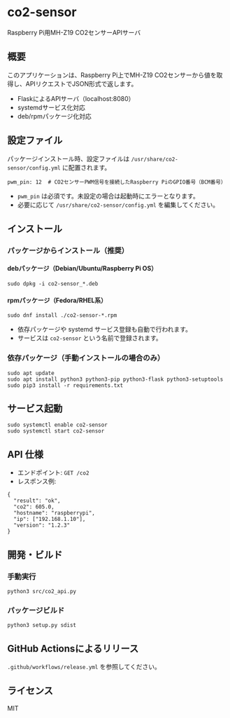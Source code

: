 # co2-sensor

Raspberry Pi用MH-Z19 CO2センサーAPIサーバ

## 概要

このアプリケーションは、Raspberry Pi上でMH-Z19 CO2センサーから値を取得し、APIリクエストでJSON形式で返します。

- FlaskによるAPIサーバ（localhost:8080）
- systemdサービス化対応
- deb/rpmパッケージ化対応

## 設定ファイル

パッケージインストール時、設定ファイルは `/usr/share/co2-sensor/config.yml` に配置されます。

```
pwm_pin: 12  # CO2センサーPWM信号を接続したRaspberry PiのGPIO番号（BCM番号）
```

- `pwm_pin` は必須です。未設定の場合は起動時にエラーとなります。
- 必要に応じて `/usr/share/co2-sensor/config.yml` を編集してください。

## インストール

### パッケージからインストール（推奨）

#### debパッケージ（Debian/Ubuntu/Raspberry Pi OS）
```
sudo dpkg -i co2-sensor_*.deb
```

#### rpmパッケージ（Fedora/RHEL系）
```
sudo dnf install ./co2-sensor-*.rpm
```

- 依存パッケージや systemd サービス登録も自動で行われます。
- サービスは `co2-sensor` という名前で登録されます。

### 依存パッケージ（手動インストールの場合のみ）

```
sudo apt update
sudo apt install python3 python3-pip python3-flask python3-setuptools
sudo pip3 install -r requirements.txt
```

## サービス起動

```
sudo systemctl enable co2-sensor
sudo systemctl start co2-sensor
```

## API 仕様

- エンドポイント: `GET /co2`
- レスポンス例:

```
{
  "result": "ok",
  "co2": 605.0,
  "hostname": "raspberrypi",
  "ip": ["192.168.1.10"],
  "version": "1.2.3"
}
```

## 開発・ビルド

### 手動実行

```
python3 src/co2_api.py
```

### パッケージビルド

```
python3 setup.py sdist
```

## GitHub Actionsによるリリース

`.github/workflows/release.yml` を参照してください。

## ライセンス

MIT
